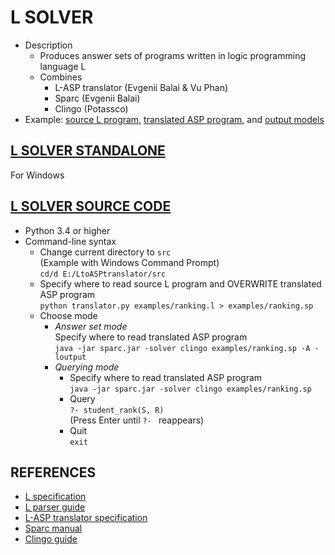 [source L program]: https://github.com/iensen/LtoASPtranslator/blob/master/src/examples/ranking.l
[translated ASP program]: https://github.com/iensen/LtoASPtranslator/blob/master/src/examples/ranking.sp
[output models]: https://github.com/iensen/LtoASPtranslator/blob/master/src/examples/ranking.txt
[L SOLVER STANDALONE]: https://github.com/iensen/LtoASPtranslator/blob/master/Lsolver.zip?raw=true
[L SOLVER SOURCE CODE]: https://github.com/iensen/LtoASPtranslator/archive/master.zip
[L specification]: https://github.com/iensen/LtoASPtranslator/blob/master/Lspec/Lspec.pdf
[L parser guide]: https://github.com/iensen/LtoASPtranslator/blob/master/docs/Lparser_guide.txt
[L-ASP translator specification]: https://github.com/iensen/LtoASPtranslator/blob/master/docs/translator_spec.txt
[Sparc manual]: https://github.com/iensen/sparc/blob/master/User_Manual/Sparc_Manual.pdf
[Clingo guide]: http://sourceforge.net/projects/potassco/files/guide/2.0/guide-2.0.pdf

# L SOLVER
- Description
  - Produces answer sets of programs written in logic programming language L
  - Combines
    - L-ASP translator (Evgenii Balai & Vu Phan)
    - Sparc (Evgenii Balai)
    - Clingo (Potassco)
- Example: [source L program], [translated ASP program], and [output models]

## [L SOLVER STANDALONE]
For Windows

## [L SOLVER SOURCE CODE]
- Python 3.4 or higher
- Command-line syntax
  - Change current directory to `src`  
    (Example with Windows Command Prompt)  
    `cd/d E:/LtoASPtranslator/src`
  - Specify where to read source L program and OVERWRITE translated ASP program  
    `python translator.py examples/ranking.l > examples/ranking.sp`
  - Choose mode
    - *Answer set mode*  
      Specify where to read translated ASP program  
      `java -jar sparc.jar -solver clingo examples/ranking.sp -A -loutput`
    - *Querying mode*  
      - Specify where to read translated ASP program  
        `java -jar sparc.jar -solver clingo examples/ranking.sp`
      - Query  
        `?- student_rank(S, R)`  
        (Press Enter until `?- ` reappears)
      - Quit  
        `exit`

## REFERENCES
- [L specification]
- [L parser guide]
- [L-ASP translator specification]
- [Sparc manual]
- [Clingo guide]
